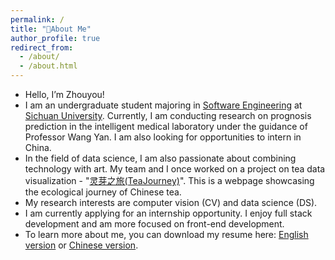 ```yaml
---
permalink: /
title: "👋About Me"
author_profile: true
redirect_from: 
  - /about/
  - /about.html
---
```


- Hello, I’m Zhouyou!
- I am an undergraduate student majoring in [Software Engineering](https://sw.scu.edu.cn/) at [Sichuan University](https://www.scu.edu.cn/). Currently, I am conducting research on prognosis prediction in the intelligent medical laboratory under the guidance of Professor Wang Yan. I am also looking for opportunities to intern in China.
- In the field of data science, I am also passionate about combining technology with art. My team and I once worked on a project on tea data visualization - "[灵芽之旅(TeaJourney)](https://lzy2275.github.io/teajourney/dist/)". This is a webpage showcasing the ecological journey of Chinese tea.
- My research interests are computer vision (CV) and data science (DS).
- I am currently applying for an internship opportunity. I enjoy full stack development and am more focused on front-end development.
- To learn more about me, you can download my resume here: [English version](/files/CV_en.pdf) or [Chinese version](/files/CV_ch.pdf).


